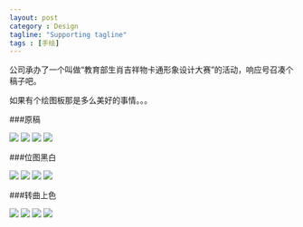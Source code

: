 ```yaml
---
layout: post
category : Design
tagline: "Supporting tagline"
tags : [手绘]
---
```


公司承办了一个叫做“教育部生肖吉祥物卡通形象设计大赛”的活动，响应号召凑个稿子吧。

如果有个绘图板那是多么美好的事情。。。

###原稿

<img src="/images/animal1.jpg" style="max-width:100%" />

<img src="/images/animal2.jpg" style="max-width:100%" />

<img src="/images/animal3.jpg" style="max-width:100%" />

<img src="/images/animal4.jpg" style="max-width:100%" />

###位图黑白

<img src="/images/animal5.png" style="max-width:100%" />

<img src="/images/animal6.png" style="max-width:100%" />

<img src="/images/animal7.png" style="max-width:100%" />

<img src="/images/animal8.png" style="max-width:100%" />

###转曲上色

<img src="/images/animal9.png" style="max-width:100%" />

<img src="/images/animal10.png" style="max-width:100%" />

<img src="/images/animal11.png" style="max-width:100%" />

<img src="/images/animal12.png" style="max-width:100%" />
